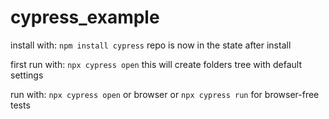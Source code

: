 # cypress_example

install with:
`npm install cypress`
repo is now in the state after install

first run with:
`npx cypress open` 
this will create folders tree with default settings  

run with:
`npx cypress open` or browser
or
`npx cypress run` for browser-free tests
